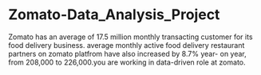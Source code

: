 # Zomato-Data_Analysis_Project
Zomato has an average of 17.5 million monthly transacting customer for its food delivery business. average monthly active food delivery restaurant partners on zomato platfrom have also increased by 8.7% year- on year, from 208,000 to 226,000.you are working in data-driven role at zomato. 
